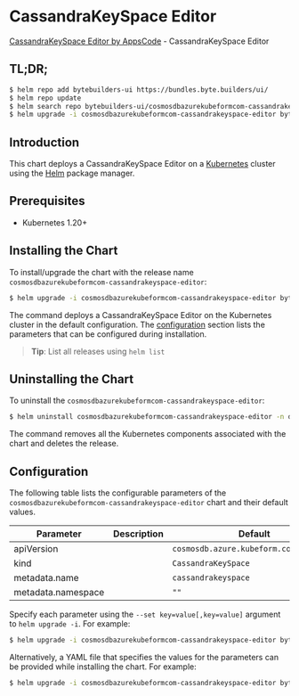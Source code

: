 # CassandraKeySpace Editor

[CassandraKeySpace Editor by AppsCode](https://byte.builders) - CassandraKeySpace Editor

## TL;DR;

```bash
$ helm repo add bytebuilders-ui https://bundles.byte.builders/ui/
$ helm repo update
$ helm search repo bytebuilders-ui/cosmosdbazurekubeformcom-cassandrakeyspace-editor --version=v0.4.18
$ helm upgrade -i cosmosdbazurekubeformcom-cassandrakeyspace-editor bytebuilders-ui/cosmosdbazurekubeformcom-cassandrakeyspace-editor -n default --create-namespace --version=v0.4.18
```

## Introduction

This chart deploys a CassandraKeySpace Editor on a [Kubernetes](http://kubernetes.io) cluster using the [Helm](https://helm.sh) package manager.

## Prerequisites

- Kubernetes 1.20+

## Installing the Chart

To install/upgrade the chart with the release name `cosmosdbazurekubeformcom-cassandrakeyspace-editor`:

```bash
$ helm upgrade -i cosmosdbazurekubeformcom-cassandrakeyspace-editor bytebuilders-ui/cosmosdbazurekubeformcom-cassandrakeyspace-editor -n default --create-namespace --version=v0.4.18
```

The command deploys a CassandraKeySpace Editor on the Kubernetes cluster in the default configuration. The [configuration](#configuration) section lists the parameters that can be configured during installation.

> **Tip**: List all releases using `helm list`

## Uninstalling the Chart

To uninstall the `cosmosdbazurekubeformcom-cassandrakeyspace-editor`:

```bash
$ helm uninstall cosmosdbazurekubeformcom-cassandrakeyspace-editor -n default
```

The command removes all the Kubernetes components associated with the chart and deletes the release.

## Configuration

The following table lists the configurable parameters of the `cosmosdbazurekubeformcom-cassandrakeyspace-editor` chart and their default values.

|     Parameter      | Description |                      Default                      |
|--------------------|-------------|---------------------------------------------------|
| apiVersion         |             | <code>cosmosdb.azure.kubeform.com/v1alpha1</code> |
| kind               |             | <code>CassandraKeySpace</code>                    |
| metadata.name      |             | <code>cassandrakeyspace</code>                    |
| metadata.namespace |             | <code>""</code>                                   |


Specify each parameter using the `--set key=value[,key=value]` argument to `helm upgrade -i`. For example:

```bash
$ helm upgrade -i cosmosdbazurekubeformcom-cassandrakeyspace-editor bytebuilders-ui/cosmosdbazurekubeformcom-cassandrakeyspace-editor -n default --create-namespace --version=v0.4.18 --set apiVersion=cosmosdb.azure.kubeform.com/v1alpha1
```

Alternatively, a YAML file that specifies the values for the parameters can be provided while
installing the chart. For example:

```bash
$ helm upgrade -i cosmosdbazurekubeformcom-cassandrakeyspace-editor bytebuilders-ui/cosmosdbazurekubeformcom-cassandrakeyspace-editor -n default --create-namespace --version=v0.4.18 --values values.yaml
```
